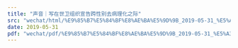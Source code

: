 ```yaml
---
title: "声音｜写在世卫组织宣告跨性别去病理化之际"
src: "wechat/html/%E9%85%B7%E5%84%BF%E8%AE%BA%E5%9D%9B_2019-05-31_%E5%A3%B0%E9%9F%B3%EF%BD%9C%E5%86%99%E5%9C%A8%E4%B8%96%E5%8D%AB%E7%BB%84%E7%BB%87%E5%AE%A3%E5%91%8A%E8%B7%A8%E6%80%A7%E5%88%AB%E5%8E%BB%E7%97%85%E7%90%86%E5%8C%96%E4%B9%8B%E9%99%85.html"
date: 2019-05-31
pdf: "wechat/pdf/%E9%85%B7%E5%84%BF%E8%AE%BA%E5%9D%9B_2019-05-31_%E5%A3%B0%E9%9F%B3%EF%BD%9C%E5%86%99%E5%9C%A8%E4%B8%96%E5%8D%AB%E7%BB%84%E7%BB%87%E5%AE%A3%E5%91%8A%E8%B7%A8%E6%80%A7%E5%88%AB%E5%8E%BB%E7%97%85%E7%90%86%E5%8C%96%E4%B9%8B%E9%99%85.pdf"
---
```

